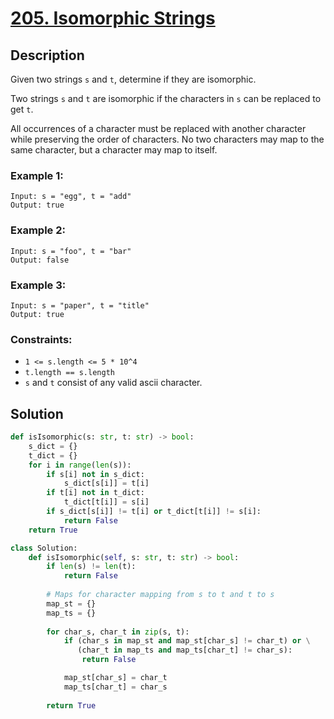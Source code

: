 # [205. Isomorphic Strings](https://leetcode.com/problems/isomorphic-strings/description/?envType=daily-question&envId=2024-04-02)

## Description

Given two strings `s` and `t`, determine if they are isomorphic.

Two strings `s` and `t` are isomorphic if the characters in `s` can be replaced to get `t`.

All occurrences of a character must be replaced with another character while preserving the order of characters. No two characters may map to the same character, but a character may map to itself.


### Example 1:

```
Input: s = "egg", t = "add"
Output: true
```

### Example 2:

```
Input: s = "foo", t = "bar"
Output: false
```

### Example 3:

```
Input: s = "paper", t = "title"
Output: true
```

### Constraints:

- `1 <= s.length <= 5 * 10^4`
- `t.length == s.length`
- `s` and `t` consist of any valid ascii character.

## Solution

```python
def isIsomorphic(s: str, t: str) -> bool:
    s_dict = {}
    t_dict = {}
    for i in range(len(s)):
        if s[i] not in s_dict:
            s_dict[s[i]] = t[i]
        if t[i] not in t_dict:
            t_dict[t[i]] = s[i]
        if s_dict[s[i]] != t[i] or t_dict[t[i]] != s[i]:
            return False
    return True
```

```python
class Solution:
    def isIsomorphic(self, s: str, t: str) -> bool:
        if len(s) != len(t):
            return False
        
        # Maps for character mapping from s to t and t to s
        map_st = {}
        map_ts = {}
        
        for char_s, char_t in zip(s, t):
            if (char_s in map_st and map_st[char_s] != char_t) or \
               (char_t in map_ts and map_ts[char_t] != char_s):
                return False

            map_st[char_s] = char_t
            map_ts[char_t] = char_s
        
        return True
```